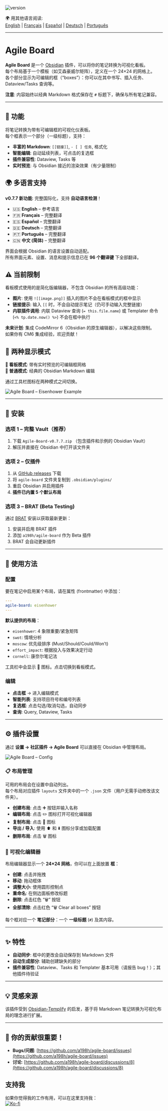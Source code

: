 ![version](https://img.shields.io/badge/version-0.7.7-blue)

🌍 用其他语言阅读:  
[English](README.md) | [Français](README.fr.md) | [Español](README.es.md) | [Deutsch](README.de.md) | [Português](README.pt.md)

---

# Agile Board

**Agile Board** 是一个 [Obsidian](https://obsidian.md) 插件，可以将你的笔记转换为可视化看板。  
每个布局基于一个模板（如艾森豪威尔矩阵），定义在一个 24×24 的网格上。  
各个部分显示为可编辑的框（“boxes”）：你可以在其中书写、插入任务、Dataview/Tasks 查询等。

**注意**: 内容始终以经典 Markdown 格式保存在 `#` 标题下，确保与所有笔记兼容。

---

## 🎯 功能

将笔记转换为带有可编辑框的可视化仪表板。  
每个框表示一个部分（一级标题），支持：

- **丰富的 Markdown**: `[[链接]]`, `- [ ] 任务`, 格式化  
- **智能编辑**: 自动延续列表，可点击的复选框  
- **插件兼容性**: Dataview, Tasks 等  
- **实时预览**: 与 Obsidian 接近的渲染效果（有少量限制）  

## 🌍 多语言支持

**v0.7.7 新功能**: 完整国际化，支持 **自动语言检测**！

- 🇺🇸 **English** – 参考语言  
- 🇫🇷 **Français** – 完整翻译  
- 🇪🇸 **Español** – 完整翻译  
- 🇩🇪 **Deutsch** – 完整翻译  
- 🇵🇹 **Português** – 完整翻译  
- 🇨🇳 **中文 (简体)** – 完整翻译  

界面会根据 Obsidian 的语言设置自动适配。  
所有界面元素、设置、消息和提示信息已在 **96 个翻译键** 下全部翻译。

## ⚠️ 当前限制

看板模式使用的是简化版编辑器，不包含 Obsidian 的所有高级功能：

- **图片**: 使用 `![[image.png]]` 插入的图片不会在看板模式的框中显示  
- **链接提示**: 输入 `[[` 时，不会自动提示笔记（仍可手动输入完整链接）  
- **内联插件调用**: 内联 Dataview 查询 (`= this.file.name`) 或 Templater 命令 (`<% tp.date.now() %>`) 不会在框中执行  

**未来计划**: 集成 CodeMirror 6（Obsidian 的原生编辑器），以解决这些限制。  
如果你有 CM6 集成经验，欢迎贡献！

## 🔄 两种显示模式

**🏢 看板模式**: 带有实时预览的可编辑框网格  
**📄 普通模式**: 经典的 Obsidian Markdown 编辑  

通过工具栏图标在两种模式之间切换。

![Agile Board – Eisenhower Example](./agile-board-eisenhower.gif)

---

## 🚀 安装

### 选项 1 – 完整 Vault（推荐）

1. 下载 `Agile-Board-v0.7.7.zip` （包含插件和示例的 Obsidian Vault）  
2. 解压并直接在 Obsidian 中打开该文件夹  

### 选项 2 – 仅插件

1. 从 [GitHub releases](https://github.com/a198h/agile-board/releases) 下载  
2. 将 `agile-board` 文件夹复制到 `.obsidian/plugins/`  
3. 重启 Obsidian 并启用插件  
4. **插件已内置 5 个默认布局**  

### 选项 3 – BRAT (Beta Testing)

通过 [BRAT](https://github.com/TfTHacker/obsidian42-brat) 安装以获取最新更新：

1. 安装并启用 BRAT 插件  
2. 添加 `a198h/agile-board` 作为 Beta 插件  
3. BRAT 会自动更新插件  

---

## 📝 使用方法

### 配置

要在笔记中启用某个布局，请在属性 (frontmatter) 中添加：

```yaml
---
agile-board: eisenhower
---
```

**默认提供的布局**：

- `eisenhower`: 4 象限重要/紧急矩阵  
- `swot`: 情境分析  
- `moscow`: 优先级排序 (Must/Should/Could/Won’t)  
- `effort_impact`: 根据投入与效果决定行动  
- `cornell`: 康奈尔笔记法  

工具栏中会显示 🏢 图标。点击切换到看板模式。

### 编辑

- **点击框** → 进入编辑模式  
- **智能列表**: 支持项目符号和编号列表  
- **复选框**: 点击勾选/取消勾选，自动同步  
- **查询**: Query, Dataview, Tasks  

---

## ⚙️ 插件设置

通过 **设置 → 社区插件 → Agile Board** 可以直接在 Obsidian 中管理布局。

![Agile Board – Config](./agile-board-customize-board.png)

### 📋 布局管理

可用的布局会在设置中自动列出。  
每个布局对应插件 `layouts` 文件夹中的一个 `.json` 文件（用户无需手动修改该文件夹）。

- **创建布局**: 点击 ➕ 按钮并输入名称  
- **编辑布局**: 点击 ✏️ 图标打开可视化编辑器  
- **复制布局**: 点击 📑 图标  
- **导出 / 导入**: 使用 ⬆️ 和 ⬇️ 图标分享或加载配置  
- **删除布局**: 点击 🗑️ 图标  

### 🎨 可视化编辑器

布局编辑器显示一个 **24×24 网格**，你可以在上面放置 **框**：

- **创建**: 点击并拖拽  
- **移动**: 拖动框体  
- **调整大小**: 使用圆形控制点  
- **重命名**: 在侧边面板修改标题  
- **删除**: 点击红色 “🗑️” 按钮  
- **全部清除**: 点击红色 “🗑️ Clear all boxes” 按钮  

每个框对应一个 **笔记部分**：一个 **一级标题** (`#`) 及其内容。

---

## ✨ 特性

- **自动同步**: 框中的更改会自动保存到 Markdown 文件  
- **自动生成部分**: 辅助创建缺失的部分  
- **插件兼容性**: Dataview、Tasks 和 Templater 基本可用（请报告 bug！）；其他插件待验证  

---

## 💡 灵感来源

该插件受到 [Obsidian-Templify](https://github.com/Quorafind/Obsidian-Templify) 的启发，基于将 Markdown 笔记转换为可视化布局的理念进行扩展。

---

## 📂 你的贡献很重要！

- **Bugs/问题**: [https://github.com/a198h/agile-board/issues](https://github.com/a198h/agile-board/issues)  
- **讨论**: [https://github.com/a198h/agile-board/discussions/8](https://github.com/a198h/agile-board/discussions/8)  

## 支持我
如果你觉得我的工作有用，可以在这里支持我：  
[![Ko-fi](https://ko-fi.com/img/githubbutton_sm.svg)](https://ko-fi.com/a198h)
